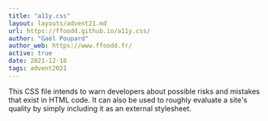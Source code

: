 ```yaml
---
title: "a11y.css"
layout: layouts/advent21.md
url: https://ffoodd.github.io/a11y.css/
author: "Gaël Poupard"
author_web: https://www.ffoodd.fr/
active: true
date: 2021-12-18
tags: advent2021
---
```

This CSS file intends to warn developers about possible risks and mistakes that exist in HTML code. It can also be used to roughly evaluate a site's quality by simply including it as an external stylesheet.